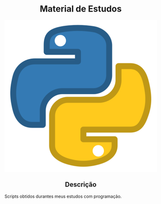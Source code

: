 <h1 align="center">Material de Estudos</h1>
<center><img align="middle" src="python-logo.webp"></center>
<h2 align="center"> Descrição </h2>
Scripts obtidos durantes meus estudos com programação.
